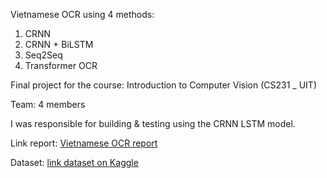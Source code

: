 Vietnamese OCR using 4 methods:
1. CRNN 
2. CRNN + BiLSTM
3. Seq2Seq 
4. Transformer OCR

Final project for the course: Introduction to Computer Vision (CS231 _ UIT) 

Team: 4 members

I was responsible for building & testing using the CRNN LSTM model.

Link report: [Vietnamese OCR report](https://www.canva.com/design/DAGnx8w9MfY/Hkskih1ieYXTTi7fZBFV3g/view?utm_content=DAGnx8w9MfY&utm_campaign=designshare&utm_medium=link2&utm_source=uniquelinks&utlId=h71517a5b60)

Dataset: [link dataset on Kaggle](https://www.kaggle.com/datasets/khoa48/vnondb)
